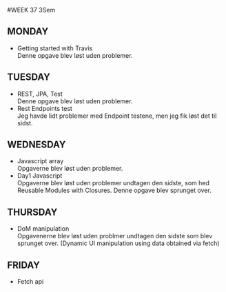#WEEK 37 3Sem

## MONDAY
  * Getting started with Travis <br/>
    Denne opgave blev løst uden problemer.

## TUESDAY
  * REST, JPA, Test <br/>
    Denne opgave blev løst uden problemer.
  * Rest Endpoints test <br/>
    Jeg havde lidt problemer med Endpoint testene, men jeg fik løst det til sidst.
    
## WEDNESDAY
  * Javascript array <br/>
    Opgaverne blev løst uden problemer.
  * Day1 Javascript <br/>
    Opgaverne blev løst uden problemer undtagen den sidste, som hed Reusable Modules with Closures. Denne opgave blev sprunget over.

## THURSDAY
  * DoM manipulation <br/>
    Opgavenerne blev løst uden problmer undtagen den sidste som blev sprunget over. (Dynamic UI manipulation using data obtained via fetch)
    
## FRIDAY
  * Fetch api <br/>
  
